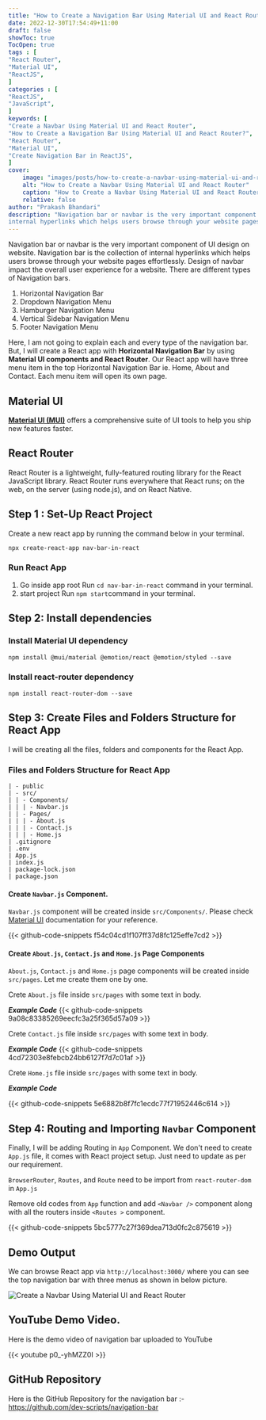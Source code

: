 ```yaml
---
title: "How to Create a Navigation Bar Using Material UI and React Router?"
date: 2022-12-30T17:54:49+11:00
draft: false
showToc: true
TocOpen: true
tags : [
"React Router",
"Material UI",
"ReactJS",
]
categories : [
"ReactJS",
"JavaScript",
]
keywords: [
"Create a Navbar Using Material UI and React Router",
"How to Create a Navigation Bar Using Material UI and React Router?",
"React Router",
"Material UI",
"Create Navigation Bar in ReactJS",
]
cover:
    image: "images/posts/how-to-create-a-navbar-using-material-ui-and-react-router/how-to-create-a-navbar-using-material-ui-and-react-router-feature-image.png"
    alt: "How to Create a Navbar Using Material UI and React Router"
    caption: "How to Create a Navbar Using Material UI and React Router"
    relative: false
author: "Prakash Bhandari"
description: "Navigation bar or navbar is the very important component of UI design on website. Navigation bar is the collection of
internal hyperlinks which helps users browse through your website pages effortlessly."
---
```


Navigation bar or navbar is the very important component of UI design on website. Navigation bar is the collection of 
internal hyperlinks which helps users browse through your website pages effortlessly. Design of navbar impact the overall user experience for a website.
There are different types of Navigation bars.
1. Horizontal Navigation Bar
2. Dropdown Navigation Menu
3. Hamburger Navigation Menu
4. Vertical Sidebar Navigation Menu
5. Footer Navigation Menu

Here, I am not going to explain each and every type of the navigation bar. But, I will create a React app with **Horizontal Navigation Bar** by using
**Material UI components and React Router**. Our React app will have three menu item in the top Horizontal Navigation Bar ie. Home, About and Contact.
Each menu item will open its own page.

## Material UI 
**[Material UI  (MUI)](https://mui.com/)** offers a comprehensive suite of UI tools to help you ship new features faster.
## React Router
React Router is a lightweight, fully-featured routing library for the React JavaScript library. 
React Router runs everywhere that React runs; on the web, on the server (using node.js), and on React Native.

## Step 1 : Set-Up React Project
Create a new react app by running the command below in your terminal.

`npx create-react-app nav-bar-in-react`

### Run React App
1. Go inside app root
   Run `cd nav-bar-in-react` command in your terminal.
2. start project
  Run `npm start`command in your terminal.

## Step 2: Install dependencies

### Install Material UI dependency
`npm install @mui/material @emotion/react @emotion/styled --save`

### Install react-router dependency
`npm install react-router-dom --save`

## Step 3: Create Files and Folders Structure for React App

I will be creating all the files, folders and components for the React App.

### Files and Folders Structure for React App
```
| - public
| - src/
| | - Components/
| | | - Navbar.js
| | - Pages/
| | | - About.js
| | | - Contact.js
| | | - Home.js
| .gitignore
| .env
| App.js
| index.js
| package-lock.json
| package.json
```

#### Create `Navbar.js` Component.
`Navbar.js` component will be created inside `src/Components/`. Please check [Material UI](https://mui.com/material-ui/react-app-bar/) 
documentation for your reference.

{{< github-code-snippets f54c04cd1f107ff37d8fc125effe7cd2 >}}

#### Create `About.js`, `Contact.js` and `Home.js` Page Components

`About.js`, `Contact.js` and `Home.js` page components will be created inside `src/pages`. Let me create them one by one.

Crete `About.js` file inside `src/pages`  with some text in body. 

***Example Code***
{{< github-code-snippets 9a08c83385269eecfc3a25f365d57a09 >}}

Crete `Contact.js` file inside `src/pages`  with some text in body.

***Example Code***
{{< github-code-snippets 4cd72303e8febcb24bb6127f7d7c01af >}}

Crete `Home.js` file inside `src/pages`  with some text in body.

***Example Code***

{{< github-code-snippets 5e6882b8f7fc1ecdc77f71952446c614 >}}

## Step 4: Routing and Importing `Navbar` Component

Finally, I will be adding Routing in `App` Component. We don't need to create `App.js` file, it comes with React project setup. Just need to update as per our requirement.

`BrowserRouter`, `Routes`, and `Route` need to be import from `react-router-dom` in `App.js`

Remove old codes from `App` function and add `<Navbar />` component along with all the routers inside `<Routes >` component.

{{< github-code-snippets 5bc5777c27f369dea713d0fc2c875619 >}}

## Demo Output

We can browse React app via `http://localhost:3000/` where you can see the top navigation bar with three menus as shown in below picture.

![Create a Navbar Using Material UI and React Router](/images/posts/how-to-create-a-navbar-using-material-ui-and-react-router/output.png#center)


## YouTube Demo Video.
Here is the demo video of navigation bar uploaded to YouTube

{{< youtube p0_-yhMZZ0I >}}

## GitHub Repository

Here is the GitHub Repository for the navigation bar :- https://github.com/dev-scripts/navigation-bar





